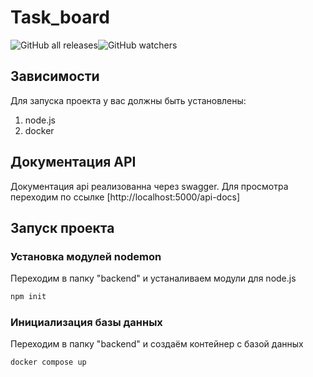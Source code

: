 # Task_board
![GitHub all releases](https://img.shields.io/github/downloads/babahasko/Making_README/total?logo=GitHub)![GitHub watchers](https://img.shields.io/github/watchers/babahasko/Making_README?logo=GitHub)

## Зависимости
Для запуска проекта у вас должны быть установлены:
1. node.js
2. docker
## Документация API
Документация api реализованна через swagger. Для просмотра переходим по ссылке [http://localhost:5000/api-docs] 
## Запуск проекта
### Установка модулей nodemon
Переходим в папку "backend" и устаналиваем модули для node.js
```cmd
npm init
```
### Инициализация базы данных
Переходим в папку "backend" и создаём контейнер с базой данных
```cmd
docker compose up
```
